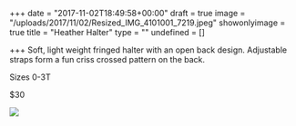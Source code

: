 +++
date = "2017-11-02T18:49:58+00:00"
draft = true
image = "/uploads/2017/11/02/Resized_IMG_4101001_7219.jpeg"
showonlyimage = true
title = "Heather Halter"
type = ""
undefined = []

+++
Soft, light weight fringed halter with an open back design. Adjustable straps form a fun criss crossed pattern on the back.

Sizes 0-3T

$30

![](/uploads/2017/11/02/Resized_IMG_4101001_7219.jpeg)